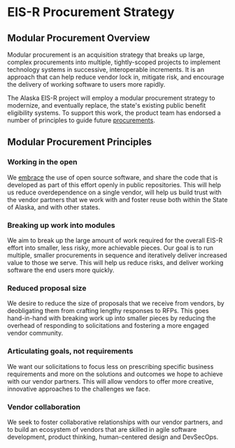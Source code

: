 # EIS-R Procurement Strategy

## Modular Procurement Overview

Modular procurement is an acquisition strategy that breaks up large, complex procurements into multiple, tightly-scoped projects to implement technology systems in successive, interoperable increments. It is an approach that can help reduce vendor lock in, mitigate risk, and encourage the delivery of working software to users more rapidly.

The Alaska EIS-R project will employ a modular procurement strategy to modernize, and eventually replace, the state's existing public benefit eligibility systems. To support this work, the product team has endorsed a number of principles to guide future [procurements](https://github.com/AlaskaDHSS/RFP-Search-Unification).

## Modular Procurement Principles

### Working in the open

We [embrace](https://github.com/AlaskaDHSS/EIS-Modernization/blob/master/how-we-work.md#principles) the use of open source software, and share the code that is developed as part of this effort openly in public repositories. This will help us reduce overdependence on a single vendor, will help us build trust with the vendor partners that we work with and foster reuse both within the State of Alaska, and with other states. 

### Breaking up work into modules

We aim to break up the large amount of work required for the overall EIS-R effort into smaller, less risky, more achievable pieces. Our goal is to run multiple, smaller procurements in sequence and iteratively deliver increased value to those we serve. This will help us reduce risks, and deliver working software the end users more quickly.

### Reduced proposal size

We desire to reduce the size of proposals that we receive from vendors, by deobligating them from crafting lengthy responses to RFPs. This goes hand-in-hand with breaking work up into smaller pieces by reducing the overhead of responding to solicitations and fostering a more engaged vendor community.

### Articulating goals, not requirements

We want our solicitations to focus less on prescribing specific business requirements and more on the solutions and outcomes we hope to achieve with our vendor partners. This will allow vendors to offer more creative, innovative approaches to the challenges we face.

### Vendor collaboration

We seek to foster collaborative relationships with our vendor partners, and to build an ecosystem of vendors that are skilled in agile software development, product thinking, human-centered design and DevSecOps.

